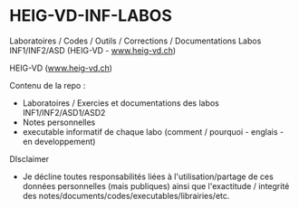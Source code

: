 # HEIG-VD-INF-LABOS
Laboratoires / Codes / Outils / Corrections / Documentations Labos INF1/INF2/ASD (HEIG-VD - www.heig-vd.ch)

HEIG-VD (www.heig-vd.ch)

Contenu de la repo :
  - Laboratoires / Exercies et documentations des labos INF1/INF2/ASD1/ASD2
  - Notes personnelles
  - executable informatif de chaque labo (comment / pourquoi - englais - en developpement)
  
  DIsclaimer
  - Je décline toutes responsabilités liées à l'utilisation/partage de ces données personnelles (mais publiques) ainsi que     l'exactitude / integrité des notes/documents/codes/executables/librairies/etc.
